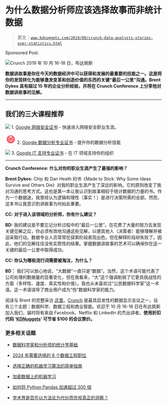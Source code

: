 # 为什么数据分析师应该选择故事而非统计数据

> 原文：[`www.kdnuggets.com/2019/09/crunch-data-analysts-stories-over-statistics.html`](https://www.kdnuggets.com/2019/09/crunch-data-analysts-stories-over-statistics.html)

Sponsored Post.

![Crunch 2019 年 10 月 16-18 日，布达佩斯](https://ti.to/bpconferences/crunch-conference-2019/discount/KDNuggets)

**数据讲故事是你在今天的数据经济中可以获得和发展的最重要的技能之一。这是将你的发现转化为能够激发变革和创造价值的东西的关键“最后一公里”沟通。Brent Dykes 具有超过 15 年的企业分析经验，并将在 Crunch Conference 上分享他对数据讲故事的见解。**

* * *

## 我们的三大课程推荐

![](img/0244c01ba9267c002ef39d4907e0b8fb.png) 1\. [Google 网络安全证书](https://www.kdnuggets.com/google-cybersecurity) - 快速进入网络安全职业生涯。

![](img/e225c49c3c91745821c8c0368bf04711.png) 2\. [Google 数据分析专业证书](https://www.kdnuggets.com/google-data-analytics) - 提升你的数据分析技能

![](img/0244c01ba9267c002ef39d4907e0b8fb.png) 3\. [Google IT 支持专业证书](https://www.kdnuggets.com/google-itsupport) - 在 IT 领域支持你的组织

* * *

**Crunch Conference: 什么对你的职业生涯产生了最强的影响？**

**Brent Dykes:** Chip 和 Dan Heath 的书《Made to Stick: Why Some Ideas Survive and Others Die》对我的职业生涯产生了深远的影响。它的原则改变了我对沟通的思考方式。这也是第一本让我认识到故事相较于统计数据的力量的书。作为一个数据迷，我曾经认为逻辑和理性（事实！）是进行决策所需的全部。然而，这本书让我意识到讲故事为何如此重要。

**CC: 对于进入该领域的分析师，你有什么建议？**

**BD:** 我的建议是不要忘记分析过程中的“最后一公里”。在花费了大量的努力去发现关键见解之后，你必须有效地沟通这些见解，以便其他人（决策者）能够理解并被迫采取行动。数据专业人员常常在探索阶段表现出色，但在解释阶段却失败了。因此，他们的见解往往没有实质性的结果。掌握数据讲故事的艺术可以确保你在这一关键的最后一公里中取得成功。

**CC: 你认为哪些流行词需要被淘汰，为什么？**

**BD：** 我们可以放心地说，“大数据”一直只是“数据”。当然，这个术语可能代表了公司处理的数据量的显著变化，但在我看来，“大”这个强调削弱了它更具挑战性的方面（多样性、速度、真实性和价值）。我也从未喜欢过“公民数据科学家”这一术语。这一术语误导了商业用户成为“伪”数据科学家的能力。

阅读与 Brent 的完整采访 [这里](https://crunchconf.com/news/Brent-Dykes-interview)。[Crunch](http://crunchconf.com/) 是最具启发性的数据显示会议之一，设有三个主题：数据科学、数据工程和商业智能。欢迎于 10 月 16-18 日在布达佩斯加入我们，届时将有来自 Facebook、Netflix 和 LinkedIn 的杰出讲者。**使用折扣代码 ‘**[**KDNuggets**](https://ti.to/bpconferences/crunch-conference-2019/discount/KDNuggets)**’ 可节省 $100 的会议票价。**

### 更多相关话题

+   [数据科学家和分析师的统计学基础](https://www.kdnuggets.com/2023/08/fundamentals-statistics-data-scientists-analysts.html)

+   [2024 年需要选择的 8 个数据工程职位](https://www.kdnuggets.com/8-data-engineering-jobs-you-need-to-choose-from-in-2024)

+   [选择正确的机器学习算法的简单指南](https://www.kdnuggets.com/2020/05/guide-choose-right-machine-learning-algorithm.html)

+   [加密数据上的机器学习](https://www.kdnuggets.com/2022/08/machine-learning-encrypted-data.html)

+   [如何将 Python Pandas 加速超过 300 倍](https://www.kdnuggets.com/how-to-speed-up-python-pandas-by-over-300x)

+   [学术界是否在以方法论为代价而忽视真正的洞察？](https://www.kdnuggets.com/is-academia-obsessing-over-methodology-at-the-cost-of-true-insights)
